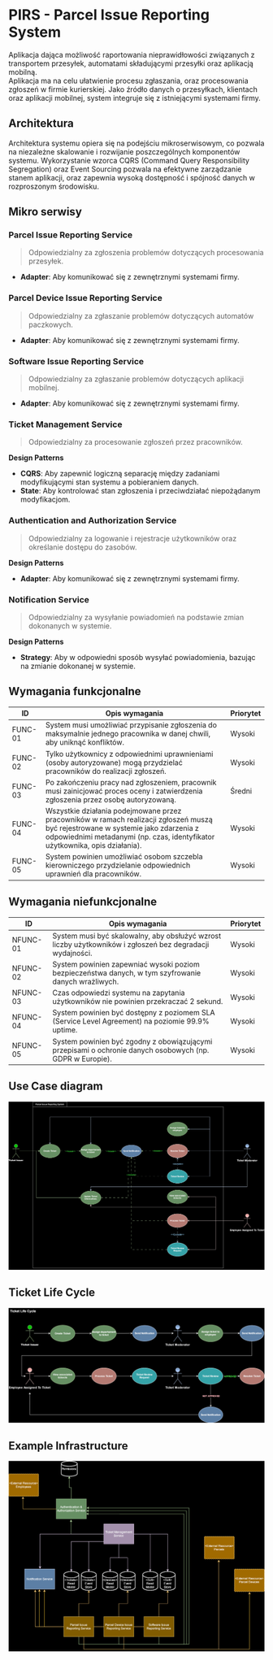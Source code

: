 ﻿# PIRS - Parcel Issue Reporting System

Aplikacja dająca możliwość raportowania nieprawidłowości związanych z transportem przesyłek, automatami składującymi
przesyłki oraz aplikacją mobilną.<br>
Aplikacja ma na celu ułatwienie procesu zgłaszania, oraz procesowania zgłoszeń w firmie kurierskiej.
Jako źródło danych o przesyłkach, klientach oraz aplikacji mobilnej, system integruje się
z istniejącymi systemami firmy.

## Architektura

Architektura systemu opiera się na podejściu mikroserwisowym, co pozwala na niezależne skalowanie i rozwijanie
poszczególnych komponentów systemu. Wykorzystanie wzorca CQRS (Command Query Responsibility Segregation) oraz Event
Sourcing pozwala na efektywne zarządzanie stanem aplikacji, oraz zapewnia wysoką dostępność i spójność danych w
rozproszonym środowisku.

## Mikro serwisy

### Parcel Issue Reporting Service

> Odpowiedzialny za zgłoszenia problemów dotyczących procesowania przesyłek.

- **Adapter**: Aby komunikować się z zewnętrznymi systemami firmy.

### Parcel Device Issue Reporting Service

> Odpowiedzialny za zgłaszanie problemów dotyczących automatów paczkowych.

- **Adapter**: Aby komunikować się z zewnętrznymi systemami firmy.

### Software Issue Reporting Service

> Odpowiedzialny za zgłaszanie problemów dotyczących aplikacji mobilnej.

- **Adapter**: Aby komunikować się z zewnętrznymi systemami firmy.

### Ticket Management Service

> Odpowiedzialny za procesowanie zgłoszeń przez pracowników.

**Design Patterns**

- **CQRS**: Aby zapewnić logiczną separację między zadaniami modyfikującymi stan systemu a pobieraniem danych.
- **State**: Aby kontrolować stan zgłoszenia i przeciwdziałać niepożądanym modyfikacjom.

### Authentication and Authorization Service

> Odpowiedzialny za logowanie i rejestracje użytkowników oraz określanie dostępu do zasobów.

**Design Patterns**

- **Adapter**: Aby komunikować się z zewnętrznymi systemami firmy.

### Notification Service

> Odpowiedzialny za wysyłanie powiadomień na podstawie zmian dokonanych w systemie.

**Design Patterns**

- **Strategy**: Aby w odpowiedni sposób wysyłać powiadomienia, bazując na zmianie dokonanej w systemie.

## Wymagania funkcjonalne

| **ID**  | **Opis wymagania**                                                                                                                                                                                               | **Priorytet** |
|---------|------------------------------------------------------------------------------------------------------------------------------------------------------------------------------------------------------------------|---------------|
| FUNC-01 | System musi umożliwiać przypisanie zgłoszenia do maksymalnie jednego pracownika w danej chwili, aby uniknąć konfliktów.                                                                                          | Wysoki        |
| FUNC-02 | Tylko użytkownicy z odpowiednimi uprawnieniami (osoby autoryzowane) mogą przydzielać pracowników do realizacji zgłoszeń.                                                                                         | Wysoki        |
| FUNC-03 | Po zakończeniu pracy nad zgłoszeniem, pracownik musi zainicjować proces oceny i zatwierdzenia zgłoszenia przez osobę autoryzowaną.                                                                               | Średni        |
| FUNC-04 | Wszystkie działania podejmowane przez pracowników w ramach realizacji zgłoszeń muszą być rejestrowane w systemie jako zdarzenia z odpowiednimi metadanymi (np. czas, identyfikator użytkownika, opis działania). | Wysoki        |
| FUNC-05 | System powinien umożliwiać osobom szczebla kierowniczego przydzielanie odpowiednich uprawnień dla pracowników.                                                                                                   | Wysoki        |

## Wymagania niefunkcjonalne

| **ID**   | **Opis wymagania**                                                                                        | **Priorytet** |
|----------|-----------------------------------------------------------------------------------------------------------|---------------|
| NFUNC-01 | System musi być skalowalny, aby obsłużyć wzrost liczby użytkowników i zgłoszeń bez degradacji wydajności. | Wysoki        |
| NFUNC-02 | System powinien zapewniać wysoki poziom bezpieczeństwa danych, w tym szyfrowanie danych wrażliwych.       | Wysoki        |
| NFUNC-03 | Czas odpowiedzi systemu na zapytania użytkowników nie powinien przekraczać 2 sekund.                      | Wysoki        |
| NFUNC-04 | System powinien być dostępny z poziomem SLA (Service Level Agreement) na poziomie 99.9% uptime.           | Wysoki        |
| NFUNC-05 | System powinien być zgodny z obowiązującymi przepisami o ochronie danych osobowych (np. GDPR w Europie).  | Wysoki        |

## Use Case diagram

<img src="./img/UseCase.drawio.svg"/>

## Ticket Life Cycle

<img src="./img/TicketLifeCycle.drawio.svg"/>

## Example Infrastructure

<img src="./img/Infrastructure.drawio.svg"/>

